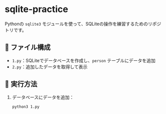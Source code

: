 # sqlite-practice

Pythonの `sqlite3` モジュールを使って、SQLiteの操作を練習するためのリポジトリです。

## 📂 ファイル構成

- `1.py`：SQLiteでデータベースを作成し、`person` テーブルにデータを追加
- `2.py`：追加したデータを取得して表示

## 🚀 実行方法

1. データベースにデータを追加：

   ```bash
   python3 1.py
